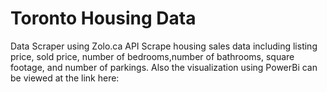 # Toronto Housing Data
Data Scraper using Zolo.ca API Scrape housing sales data including listing price, sold price, number of bedrooms,number of bathrooms, square footage, and number of parkings.
Also the visualization using PowerBi can be viewed at the link here: 
